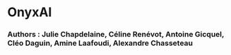 # OnyxAI

### Authors : Julie Chapdelaine, Céline Renévot, Antoine Gicquel, Cléo Daguin, Amine Laafoudi, Alexandre Chasseteau
